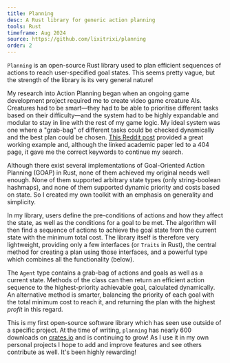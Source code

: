```yaml
---
title: Planning
desc: A Rust library for generic action planning
tools: Rust
timeframe: Aug 2024
source: https://github.com/lixitrixi/planning
order: 2
---
```

`Planning` is an open-source Rust library used to plan efficient sequences of actions to reach user-specified goal states. This seems pretty vague, but the strength of the library is its very general nature!

My research into Action Planning began when an ongoing game development project required me to create video game creature AIs. Creatures had to be smart&mdash;they had to be able to prioritise different tasks based on their difficulty&mdash;and the system had to be highly expandable and modular to stay in line with the rest of my game logic. My ideal system was one where a "grab-bag" of different tasks could be checked dynamically and the best plan could be chosen. [This Reddit post](TODO) provided a great working example and, although the linked academic paper led to a 404 page, it gave me the correct keywords to continue my search.

Although there exist several implementations of Goal-Oriented Action Planning (GOAP) in Rust, none of them achieved my original needs well enough. None of them supported arbitrary state types (only string-boolean hashmaps), and none of them supported dynamic priority and costs based on state. So I created my own toolkit with an emphasis on generality and simplicity.

In my library, users define the pre-conditions of actions and how they affect the state, as well as the conditions for a goal to be met. The algorithm will then find a sequence of actions to achieve the goal state from the current state with the minimum total cost. The library itself is therefore very lightweight, providing only a few interfaces (or `Traits` in Rust), the central method for creating a plan using those interfaces, and a powerful type which combines all the functionality (below).

The `Agent` type contains a grab-bag of actions and goals as well as a current state. Methods of the class can then return an efficient action sequence to the highest-priority achievable goal, calculated dynamically. An alternative method is smarter, balancing the priority of each goal with the total minimum cost to reach it, and returning the plan with the highest *profit* in this regard.

This is my first open-source software library which has seen use outside of a specific project. At the time of writing, `planning` has nearly 600 downloads on [crates.io](https://crates.io) and is continuing to grow! As I use it in my own personal projects I hope to add and improve features and see others contribute as well. It's been highly rewarding!
